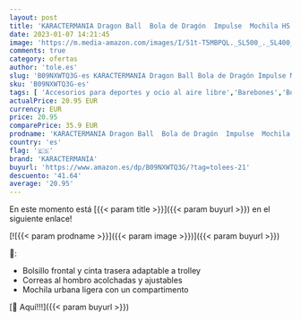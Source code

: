 ```yaml
---
layout: post
title: 'KARACTERMANIA Dragon Ball  Bola de Dragón  Impulse  Mochila HS FAN  Naranja  Orange '
date: 2023-01-07 14:21:45
image: 'https://m.media-amazon.com/images/I/51t-T5MBPQL._SL500_._SL400_.jpg'
comments: true
category: ofertas
author: 'tole.es'
slug: 'B09NXWTQ3G-es KARACTERMANIA Dragon Ball Bola de Dragón Impulse Mochila...'
sku: 'B09NXWTQ3G-es'
tags: [ 'Accesorios para deportes y ocio al aire libre','Barebones','Bolsas de cuerdas para el gimnasio','Bolsas de gimnasia','Deportes y aire libre','Informática','karactermania','mochila','🇪🇸', ]
actualPrice: 20.95 EUR
currency: EUR
price: 20.95
comparePrice: 35.9 EUR
prodname: 'KARACTERMANIA Dragon Ball  Bola de Dragón  Impulse  Mochila HS FAN  Naranja  Orange '
country: 'es'
flag: '🇪🇸'
brand: 'KARACTERMANIA'
buyurl: 'https://www.amazon.es/dp/B09NXWTQ3G/?tag=tolees-21'
descuento: '41.64'
average: '20.95'
---
```


En este momento está [{{< param title >}}]({{< param buyurl >}}) en el siguiente enlace!

[![{{< param prodname >}}]({{< param image >}})]({{< param buyurl >}})

🔎:

- Bolsillo frontal y cinta trasera adaptable a trolley
- Correas al hombro acolchadas y ajustables
- Mochila urbana ligera con un compartimento

[🛒 Aquí!!!]({{< param buyurl >}})
